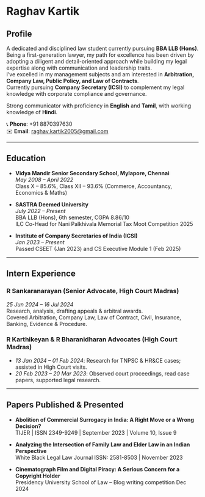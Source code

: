 # Raghav Kartik

## Profile
A dedicated and disciplined law student currently pursuing **BBA LLB (Hons)**.  
Being a first-generation lawyer, my path for excellence has been driven by adopting a diligent and detail-oriented approach while building my legal expertise along with communication and leadership traits.  
I’ve excelled in my management subjects and am interested in **Arbitration, Company Law, Public Policy, and Law of Contracts**.  
Currently pursuing **Company Secretary (ICSI)** to complement my legal knowledge with corporate compliance and governance.

Strong communicator with proficiency in **English** and **Tamil**, with working knowledge of **Hindi**.

📞 **Phone**: +91 8870397630  
✉️ **Email**: [raghav.kartik2005@gmail.com](mailto:raghav.kartik2005@gmail.com)

---

## Education

- **Vidya Mandir Senior Secondary School, Mylapore, Chennai**  
  *May 2008 – April 2022*  
  Class X – 85.6%, Class XII – 93.6% (Commerce, Accountancy, Economics & Maths)

- **SASTRA Deemed University**  
  *July 2022 – Present*  
  BBA LLB (Hons), 6th semester, CGPA 8.86/10  
  ILC Co-Head for Nani Palkhivala Memorial Tax Moot Competition 2025

- **Institute of Company Secretaries of India (ICSI)**  
  *Jan 2023 – Present*  
  Passed CSEET (Jan 2023) and CS Executive Module 1 (Feb 2025)

---

## Intern Experience

### R Sankaranarayan (Senior Advocate, High Court Madras)
*25 Jun 2024 – 16 Jul 2024*  
Research, analysis, drafting appeals & arbitral awards.  
Covered Arbitration, Company Law, Law of Contract, Civil, Insurance, Banking, Evidence & Procedure.

### R Karthikeyan & R Bharanidharan Advocates (High Court Madras)
- *13 Jan 2024 – 01 Feb 2024*: Research for TNPSC & HR&CE cases; assisted in High Court visits.  
- *20 Feb 2023 – 20 Mar 2023*: Observed court proceedings, read case papers, supported legal research.

---

## Papers Published & Presented
- **Abolition of Commercial Surrogacy in India: A Right Move or a Wrong Decision?**  
  TIJER | ISSN 2349-9249 | September 2023 | Volume 10, Issue 9

- **Analyzing the Intersection of Family Law and Elder Law in an Indian Perspective**  
  White Black Legal Law Journal ISSN: 2581-8503 | November 2023

- **Cinematograph Film and Digital Piracy: A Serious Concern for a Copyright Holder**  
  Presidency University School of Law – Blog writing competition Dec 2024
